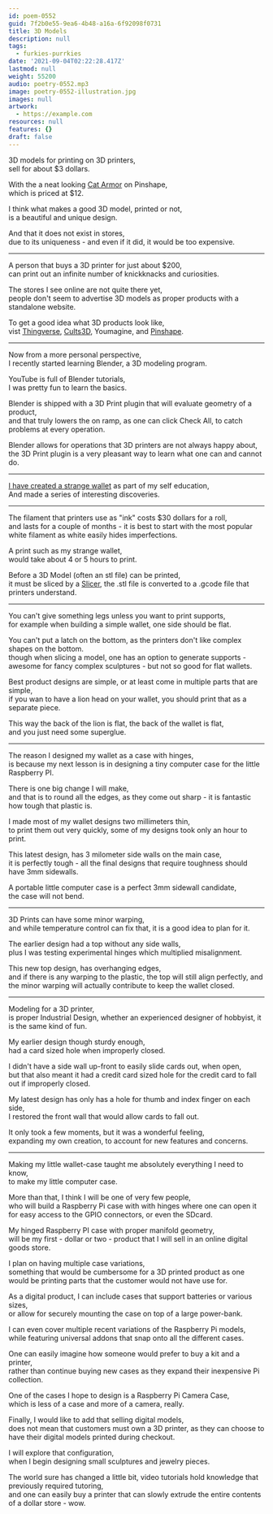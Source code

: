 ```yaml
---
id: poem-0552
guid: 7f2b0e55-9ea6-4b48-a16a-6f92098f0731
title: 3D Models
description: null
tags:
  - furkies-purrkies
date: '2021-09-04T02:22:28.417Z'
lastmod: null
weight: 55200
audio: poetry-0552.mp3
image: poetry-0552-illustration.jpg
images: null
artwork:
  - https://example.com
resources: null
features: {}
draft: false
---
```


3D models for printing on 3D printers,\
sell for about $3 dollars.

With the a neat looking [Cat Armor](https://pinshape.com/items/13088-3d-printed-cat-armor) on Pinshape,\
which is priced at $12.

I think what makes a good 3D model, printed or not,\
is a beautiful and unique design.

And that it does not exist in stores,\
due to its uniqueness - and even if it did, it would be too expensive.

---

A person that buys a 3D printer for just about $200,\
can print out an infinite number of knickknacks and curiosities.

The stores I see online are not quite there yet,\
people don't seem to advertise 3D models as proper products with a standalone website.

To get a good idea what 3D products look like,\
vist [Thingverse](https://www.thingiverse.com), [Cults3D](https://cults3d.com/), Youmagine, and [Pinshape](https://pinshape.com).

---

Now from a more personal perspective,\
I recently started learning Blender, a 3D modeling program.

YouTube is full of Blender tutorials,\
I was pretty fun to learn the basics.

Blender is shipped with a 3D Print plugin that will evaluate geometry of a product,\
and that truly lowers the on ramp, as one can click Check All, to catch problems at every operation.

Blender allows for operations that 3D printers are not always happy about,\
the 3D Print plugin is a very pleasant way to learn what one can and cannot do.

---

[I have created a strange wallet](https://www.tinkercad.com/things/5Swx7vTkWpk) as part of my self education,\
And made a series of interesting discoveries.

---

The filament that printers use as "ink" costs $30 dollars for a roll,\
and lasts for a couple of months - it is best to start with the most popular white filament as white easily hides imperfections.

A print such as my strange wallet,\
would take about 4 or 5 hours to print.

Before a 3D Model (often an stl file) can be printed,\
it must be sliced by a [Slicer](https://www.youtube.com/watch?v=btLCKun-xFQ), the .stl file is converted to a .gcode file that printers understand.

---

You can't give something legs unless you want to print supports,\
for example when building a simple wallet, one side should be flat.

You can't put a latch on the bottom, as the printers don't like complex shapes on the bottom.\
though when slicing a model, one has an option to generate supports - awesome for fancy complex sculptures - but not so good for flat wallets.

Best product designs are simple, or at least come in multiple parts that are simple,\
if you wan to have a lion head on your wallet, you should print that as a separate piece.

This way the back of the lion is flat, the back of the wallet is flat,\
and you just need some superglue.

---

The reason I designed my wallet as a case with hinges,\
is because my next lesson is in designing a tiny computer case for the little Raspberry PI.

There is one big change I will make,\
and that is to round all the edges, as they come out sharp - it is fantastic how tough that plastic is.

I made most of my wallet designs two millimeters thin,\
to print them out very quickly, some of my designs took only an hour to print.

This latest design, has 3 milometer side walls on the main case,\
it is perfectly tough - all the final designs that require toughness should have 3mm sidewalls.

A portable little computer case is a perfect 3mm sidewall candidate,\
the case will not bend.

---

3D Prints can have some minor warping,\
and while temperature control can fix that, it is a good idea to plan for it.

The earlier design had a top without any side walls,\
plus I was testing experimental hinges which multiplied misalignment.

This new top design, has overhanging edges,\
and if there is any warping to the plastic, the top will still align perfectly, and the minor warping will actually contribute to keep the wallet closed.

---

Modeling for a 3D printer,\
is proper Industrial Design, whether an experienced designer of hobbyist, it is the same kind of fun.

My earlier design though sturdy enough,\
had a card sized hole when improperly closed.

I didn't have a side wall up-front to easily slide cards out, when open,\
but that also meant it had a credit card sized hole for the credit card to fall out if improperly closed.

My latest design has only has a hole for thumb and index finger on each side,\
I restored the front wall that would allow cards to fall out.

It only took a few moments, but it was a wonderful feeling,\
expanding my own creation, to account for new features and concerns.

---

Making my little wallet-case taught me absolutely everything I need to know,\
to make my little computer case.

More than that, I think I will be one of very few people,\
who will build a Raspberry Pi case with with hinges where one can open it for easy access to the GPIO connectors, or even the SDcard.

My hinged Raspberry PI case with proper manifold geometry,\
will be my first - dollar or two - product that I will sell in an online digital goods store.

I plan on having multiple case variations,\
something that would be cumbersome for a 3D printed product as one would be printing parts that the customer would not have use for.

As a digital product, I can include cases that support batteries or various sizes,\
or allow for securely mounting the case on top of a large power-bank.

I can even cover multiple recent variations of the Raspberry Pi models,\
while featuring universal addons that snap onto all the different cases.

One can easily imagine how someone would prefer to buy a kit and a printer,\
rather than continue buying new cases as they expand their inexpensive Pi collection.

One of the cases I hope to design is a Raspberry Pi Camera Case,\
which is less of a case and more of a camera, really.

Finally, I would like to add that selling digital models,\
does not mean that customers must own a 3D printer, as they can choose to have their digital models printed during checkout.

I will explore that configuration,\
when I begin designing small sculptures and jewelry pieces.

The world sure has changed a little bit, video tutorials hold knowledge that previously required tutoring,\
and one can easily buy a printer that can slowly extrude the entire contents of a dollar store - wow.
